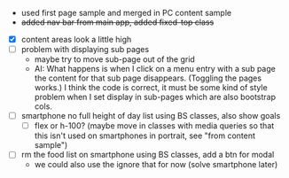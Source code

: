
- used first page sample and merged in PC content sample
- ~~added nav bar from main app, added fixed-top class~~

- [x] content areas look a little high
- [ ] problem with displaying sub pages
  - maybe try to move sub-page out of the grid
  - AI: What happens is when I click on a menu entry with a sub page the content for that sub page disappears. (Toggling the pages works.)
    I think the code is correct, it must be some kind of style problem when I set display in sub-pages which are also bootstrap cols.
- [ ] smartphone no full height of day list using BS classes, also show goals
  - [ ] flex or h-100? (maybe move in classes with media queries so that this isn't used on
    smartphones in portrait, see "from content sample")
- [ ] rm the food list on smartphone using BS classes, add a btn for modal
  - we could also use the ignore that for now (solve smartphone later)
